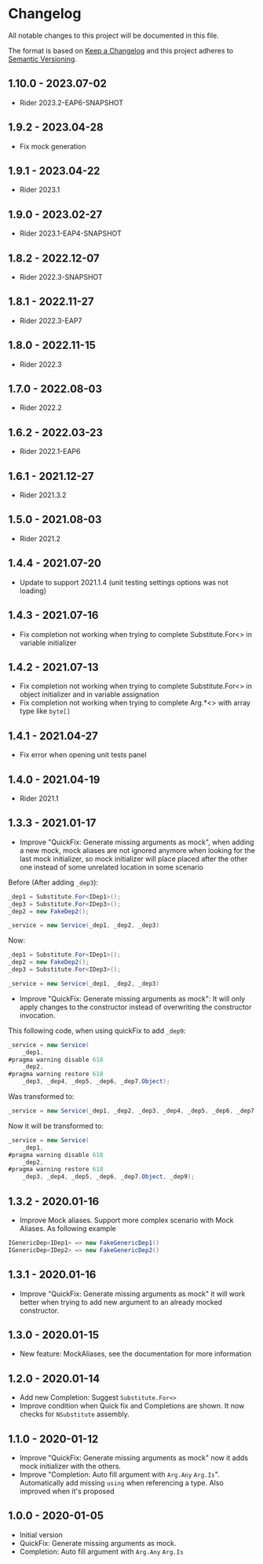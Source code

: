 # Changelog
All notable changes to this project will be documented in this file.

The format is based on [Keep a Changelog](http://keepachangelog.com/en/1.0.0/)
and this project adheres to [Semantic Versioning](http://semver.org/spec/v2.0.0.html).

## 1.10.0 - 2023.07-02
- Rider 2023.2-EAP6-SNAPSHOT

## 1.9.2 - 2023.04-28
- Fix mock generation

## 1.9.1 - 2023.04-22
- Rider 2023.1

## 1.9.0 - 2023.02-27
- Rider 2023.1-EAP4-SNAPSHOT

## 1.8.2 - 2022.12-07
- Rider 2022.3-SNAPSHOT

## 1.8.1 - 2022.11-27
- Rider 2022.3-EAP7

## 1.8.0 - 2022.11-15
- Rider 2022.3

## 1.7.0 - 2022.08-03
- Rider 2022.2

## 1.6.2 - 2022.03-23
- Rider 2022.1-EAP6

## 1.6.1 - 2021.12-27
- Rider 2021.3.2

## 1.5.0 - 2021.08-03
- Rider 2021.2

## 1.4.4 - 2021.07-20
- Update to support 2021.1.4 (unit testing settings options was not loading)

## 1.4.3 - 2021.07-16
- Fix completion not working when trying to complete Substitute.For<> in variable initializer

## 1.4.2 - 2021.07-13
- Fix completion not working when trying to complete Substitute.For<> in object initializer and in variable assignation
- Fix completion not working when trying to complete Arg.*<> with array type like `byte[]`

## 1.4.1 - 2021.04-27 
- Fix error when opening unit tests panel

## 1.4.0 - 2021.04-19
- Rider 2021.1

## 1.3.3 - 2021.01-17
- Improve "QuickFix: Generate missing arguments as mock", when adding a new mock, mock aliases are not ignored anymore when looking for the last mock initializer, so mock initializer will place placed after the other one instead of some unrelated location in some scenario

Before (After adding `_dep3`):
```c#
_dep1 = Substitute.For<IDep1>();
_dep3 = Substitute.For<IDep3>();
_dep2 = new FakeDep2();

_service = new Service(_dep1, _dep2, _dep3)
```
Now:
```c#
_dep1 = Substitute.For<IDep1>();
_dep2 = new FakeDep2();
_dep3 = Substitute.For<IDep3>();

_service = new Service(_dep1, _dep2, _dep3)
```

- Improve "QuickFix: Generate missing arguments as mock": It will only apply changes to the constructor instead of overwriting the constructor invocation.

This following code, when using quickFix to add `_dep9`:

```c#
_service = new Service(
    _dep1,
#pragma warning disable 618
    _dep2,
#pragma warning restore 618
    _dep3, _dep4, _dep5, _dep6, _dep7.Object);
```
Was transformed to:
```c#
_service = new Service(_dep1, _dep2, _dep3, _dep4, _dep5, _dep6, _dep7.Object, _dep9);
```
Now it will be transformed to:
```c#
_service = new Service(
    _dep1,
#pragma warning disable 618
    _dep2,
#pragma warning restore 618
    _dep3, _dep4, _dep5, _dep6, _dep7.Object, _dep9);
```


## 1.3.2 - 2020.01-16
- Improve Mock aliases. Support more complex scenario with Mock Aliases. As following example
```c#
IGenericDep<IDep1> => new FakeGenericDep1()
IGenericDep<IDep2> => new FakeGenericDep2()
```

## 1.3.1 - 2020.01-16
- Improve "QuickFix: Generate missing arguments as mock" it will work better when trying to add new argument to an already mocked constructor.

## 1.3.0 - 2020.01-15
- New feature: MockAliases, see the documentation for more information

## 1.2.0 - 2020.01-14
- Add new Completion: Suggest `Substitute.For<>`
- Improve condition when Quick fix and Completions are shown. It now checks for `NSubstitute` assembly.

## 1.1.0 - 2020-01-12
- Improve "QuickFix: Generate missing arguments as mock" now it adds mock initializer with the others.
- Improve "Completion: Auto fill argument with `Arg.Any` `Arg.Is`". Automatically add missing `using` when referencing a type. Also improved when it's proposed

## 1.0.0 - 2020-01-05
- Initial version
- QuickFix: Generate missing arguments as mock.
- Completion: Auto fill argument with `Arg.Any` `Arg.Is`
